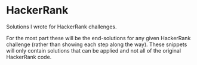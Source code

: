 # HackerRank
Solutions I wrote for HackerRank challenges.

For the most part these will be the end-solutions for any given HackerRank challenge (rather than showing each step along the way).  These snippets will only contain solutions that can be applied and not all of the original HackerRank code.
